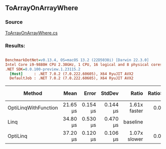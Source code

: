 ﻿## ToArrayOnArrayWhere

### Source
[ToArrayOnArrayWhere.cs](../../src/StructLinq.Benchmark/ToArrayOnArrayWhere.cs)

### Results:
``` ini

BenchmarkDotNet=v0.13.4, OS=macOS 13.2 (22D5038i) [Darwin 22.3.0]
Intel Core i9-9880H CPU 2.30GHz, 1 CPU, 16 logical and 8 physical cores
.NET SDK=8.0.100-preview.1.23115.2
  [Host]     : .NET 7.0.2 (7.0.222.60605), X64 RyuJIT AVX2
  DefaultJob : .NET 7.0.2 (7.0.222.60605), X64 RyuJIT AVX2


```
|               Method |     Mean |    Error |   StdDev |        Ratio | RatioSD |   Gen0 |   Gen1 | Allocated | Alloc Ratio |
|--------------------- |---------:|---------:|---------:|-------------:|--------:|-------:|-------:|----------:|------------:|
| OptiLinqWithFunction | 21.65 μs | 0.154 μs | 0.144 μs | 1.61x faster |   0.02x | 6.3477 | 0.5188 |  52.14 KB |  1.00x less |
|                 Linq | 34.80 μs | 0.530 μs | 0.470 μs |     baseline |         | 6.3477 | 0.4272 |  52.19 KB |             |
|             OptiLinq | 37.20 μs | 0.120 μs | 0.106 μs | 1.07x slower |   0.02x | 6.3477 | 0.4883 |  52.14 KB |  1.00x less |

